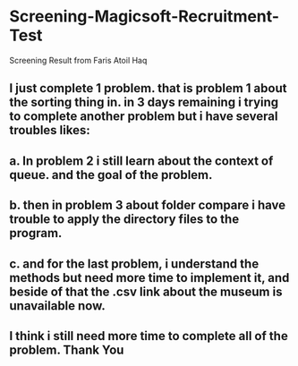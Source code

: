 # Screening-Magicsoft-Recruitment-Test
Screening Result from Faris Atoil Haq

I just complete 1 problem. that is problem 1 about the sorting thing in.
in 3 days remaining i trying to complete another problem but i have several troubles likes:
-
a. In problem 2 i still learn about the context of queue. and the goal of the problem.
-
b. then in problem 3 about folder compare i have trouble to apply the directory files to the program.
-
c. and for the last problem, i understand the methods but need more time to implement it, and beside of that the .csv link about the museum is unavailable now.
-
I think i still need more time to complete all of the problem. Thank You
-
